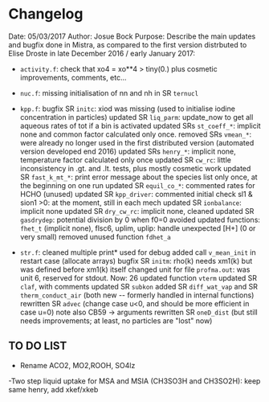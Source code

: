 # Changelog

Date: 05/03/2017
Author: Josue Bock
Purpose: Describe the main updates and bugfix done in Mistra, as compared to the first version distrbuted to Elise Droste in late December 2016 / early January 2017:

- `activity.f`: check that xo4 = xo**4 > tiny(0.)
                plus cosmetic improvements, comments, etc...

- `nuc.f`: missing initialisation of nn and nh in SR `ternucl`

- `kpp.f`: bugfix SR `initc`: xiod was missing (used to initialise iodine concentration in particles)
           updated SR `liq_parm`: update_now to get all aqueous rates of tot if a bin is activated
           updated SRs `st_coeff_*`: implicit none and common factor calculated only once.
           removed SRs `vmean_*`: were already no longer used in the first distributed version (automated version developed end 2016)
           updated SRs `henry_*`: implicit none, temperature factor calculated only once
           updated SR `cw_rc`: little inconsistency in .gt. and .lt. tests, plus mostly cosmetic work
           updated SR `fast_k_mt_*`: print error message about the species list only once, at the beginning on one run
           updated SR `equil_co_*`: commented rates for HCHO (unused)
           updated SR `kpp_driver`: commented initial check sl1 & sion1 >0: at the moment, still in each mech
           updated SR `ionbalance`: implicit none
           updated SR `dry_cw_rc`: implicit none, cleaned
           updated SR `gasdrydep`: potential division by 0 when f0=0 avoided
           updated functions: `fhet_t` (implicit none), flsc6, uplim, uplip: handle unexpected [H+] (0 or very small)
           removed unused function `fdhet_a`

- `str.f`: cleaned multiple print* used for debug
           added call `v_mean_init` in restart case (allocate arrays)
           bugfix SR `initm`: rho(k) needs xm1(k) but was defined before xm1(k) itself
           changed unit for file `profma.out`: was unit 6, reserved for stdout. Now: 26
           updated function `vterm`
           updated SR `claf`, with comments
           updated SR `subkon`
           added SR `diff_wat_vap` and SR `therm_conduct_air` (both new -- formerly handled in internal functions)
           rewritten SR `advec` (change case u<0, and should be more efficient in case u=0) note also CB59 -> arguments
           rewritten SR `oneD_dist` (but still needs improvements; at least, no particles are "lost" now)


## TO DO LIST

- Rename ACO2, MO2,ROOH, SO4lz

-Two step liquid uptake for MSA and MSIA (CH3SO3H and CH3SO2H): keep same henry, add xkef/xkeb

